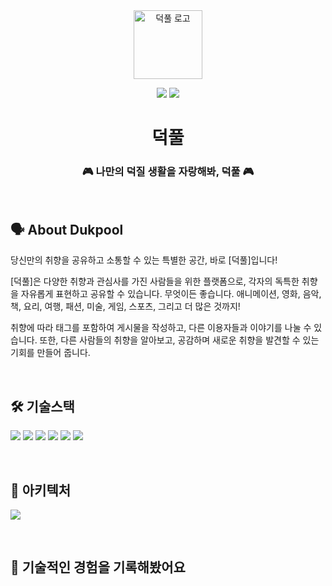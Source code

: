 <div align="center">
<a href="https://www.dukpool.co.kr">
<img width="110px" src="https://i.imgur.com/svmlL8p.png" alt="덕풀 로고"/>
</a>

[![](https://img.shields.io/badge/-Dukpool-important?style=flat&logo=airplayvideo&labelColor=%23000000&color=%23515ce6)](https://www.dukpool.co.kr/)
[![](https://img.shields.io/badge/-v.1.1.2-critical?style=flat&logo=github&label=release&labelColor=%23000000&color=%23ffffff)
](https://github.com/f-lab-edu/dukpool/releases)

# 덕풀

### 🎮 나만의 덕질 생활을 자랑해봐, 덕풀 🎮

</div>

<br>

## 🗣️ About Dukpool

당신만의 취향을 공유하고 소통할 수 있는 특별한 공간, 바로 [덕풀]입니다!

[덕풀]은 다양한 취향과 관심사를 가진 사람들을 위한 플랫폼으로, 각자의 독특한 취향을 자유롭게 표현하고 공유할 수 있습니다. 무엇이든 좋습니다. 애니메이션, 영화, 음악, 책, 요리, 여행, 패션, 미술, 게임, 스포츠, 그리고 더 많은 것까지!

취향에 따라 태그를 포함하여 게시물을 작성하고, 다른 이용자들과 이야기를 나눌 수 있습니다. 또한, 다른 사람들의 취향을 알아보고, 공감하며 새로운 취향을 발견할 수 있는 기회를 만들어 줍니다.

<br>

## 🛠️ 기술스택

[![](https://img.shields.io/badge/-TypeScript-3178C6?style=flat&logo=typescript&logoColor=white)](https://www.typescriptlang.org/)
[![](https://img.shields.io/badge/-NestJS-E0234E?style=flat&logo=nestjs&logoColor=white)](https://nestjs.com/)
[![](https://img.shields.io/badge/-Docker-2496ED?style=flat&logo=docker&logoColor=white)](https://www.docker.com/)
[![](https://img.shields.io/badge/-PostgreSQL-4169E1?style=flat&logo=postgresql&logoColor=white)](https://www.postgresql.org/)
[![](https://img.shields.io/badge/-Nginx-009639?style=flat&logo=nginx&logoColor=white)](https://www.nginx.com/)
[![](https://img.shields.io/badge/-Redis-DC382D?style=flat&logo=redis&logoColor=white)](https://redis.io/)


<br>

## 🌱 아키텍처

![](https://i.imgur.com/1cbpQBW.png)

<br>

## 📖 기술적인 경험을 기록해봤어요
